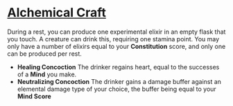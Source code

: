 # [Alchemical Craft](Alchemical%20Craft.md)
During a rest, you can produce one experimental elixir in an empty flask that you touch. A creature can drink this, requiring one stamina point. You may only have a number of elixirs equal to your **Constitution** score, and only one can be produced per rest.

- **Healing Concoction** The drinker regains heart, equal to the successes of a **Mind** you make.
- **Neutralizing Concoction** The drinker gains a damage buffer against an elemental damage type of your choice, the buffer being equal to your **Mind Score**
